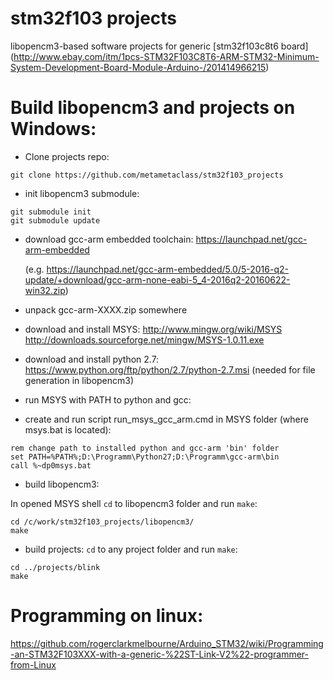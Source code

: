# stm32f103 projects

libopencm3-based software projects for generic [stm32f103c8t6 board] (http://www.ebay.com/itm/1pcs-STM32F103C8T6-ARM-STM32-Minimum-System-Development-Board-Module-Arduino-/201414966215)



# Build libopencm3 and projects on Windows:


* Clone projects repo:

```
git clone https://github.com/metametaclass/stm32f103_projects
```


* init libopencm3 submodule:

```
git submodule init
git submodule update
```
 
* download gcc-arm embedded toolchain: https://launchpad.net/gcc-arm-embedded

  (e.g.  https://launchpad.net/gcc-arm-embedded/5.0/5-2016-q2-update/+download/gcc-arm-none-eabi-5_4-2016q2-20160622-win32.zip)

* unpack gcc-arm-XXXX.zip somewhere

* download and install MSYS: http://www.mingw.org/wiki/MSYS http://downloads.sourceforge.net/mingw/MSYS-1.0.11.exe

* download and install python 2.7:  https://www.python.org/ftp/python/2.7/python-2.7.msi (needed for file generation in libopencm3)


* run MSYS with PATH to python and gcc:

* create and run script run_msys_gcc_arm.cmd in MSYS folder (where msys.bat is located):

```
rem change path to installed python and gcc-arm 'bin' folder
set PATH=%PATH%;D:\Programm\Python27;D:\Programm\gcc-arm\bin
call %~dp0msys.bat
```


* build libopencm3:


In opened MSYS shell `cd` to libopencm3 folder and run `make`:

```
cd /c/work/stm32f103_projects/libopencm3/
make
```


* build projects:
`cd` to any project folder and run `make`:
    
```
cd ../projects/blink
make
```


# Programming on linux:

https://github.com/rogerclarkmelbourne/Arduino_STM32/wiki/Programming-an-STM32F103XXX-with-a-generic-%22ST-Link-V2%22-programmer-from-Linux
